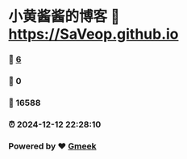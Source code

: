 # 小黄酱酱的博客 :link: https://SaVeop.github.io 
### :page_facing_up: [6](https://SaVeop.github.io/tag.html) 
### :speech_balloon: 0 
### :hibiscus: 16588 
### :alarm_clock: 2024-12-12 22:28:10 
### Powered by :heart: [Gmeek](https://github.com/Meekdai/Gmeek)
